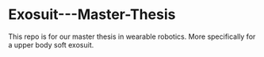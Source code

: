 # Exosuit---Master-Thesis
This repo is for our master thesis in wearable robotics. More specifically for a upper body soft exosuit.
